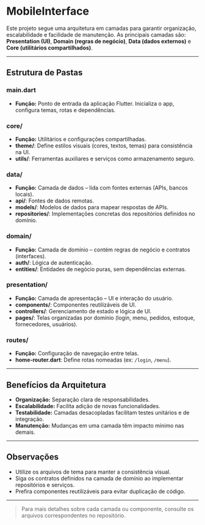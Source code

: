 # MobileInterface

Este projeto segue uma arquitetura em camadas para garantir organização, escalabilidade e facilidade de manutenção. As principais camadas são: **Presentation (UI)**, **Domain (regras de negócio)**, **Data (dados externos)** e **Core (utilitários compartilhados)**.

---

## Estrutura de Pastas

### main.dart
- **Função:** Ponto de entrada da aplicação Flutter. Inicializa o app, configura temas, rotas e dependências.

### core/
- **Função:** Utilitários e configurações compartilhadas.
- **theme/**: Define estilos visuais (cores, textos, temas) para consistência na UI.
- **utils/**: Ferramentas auxiliares e serviços como armazenamento seguro.

### data/
- **Função:** Camada de dados – lida com fontes externas (APIs, bancos locais).
- **api/**: Fontes de dados remotas.
- **models/**: Modelos de dados para mapear respostas de APIs.
- **repositories/**: Implementações concretas dos repositórios definidos no domínio.

### domain/
- **Função:** Camada de domínio – contém regras de negócio e contratos (interfaces).
- **auth/**: Lógica de autenticação.
- **entities/**: Entidades de negócio puras, sem dependências externas.

### presentation/
- **Função:** Camada de apresentação – UI e interação do usuário.
- **components/**: Componentes reutilizáveis de UI.
- **controllers/**: Gerenciamento de estado e lógica de UI.
- **pages/**: Telas organizadas por domínio (login, menu, pedidos, estoque, fornecedores, usuários).

### routes/
- **Função:** Configuração de navegação entre telas.
- **home-router.dart**: Define rotas nomeadas (ex: `/login`, `/menu`).

---

## Benefícios da Arquitetura

- **Organização:** Separação clara de responsabilidades.
- **Escalabilidade:** Facilita adição de novas funcionalidades.
- **Testabilidade:** Camadas desacopladas facilitam testes unitários e de integração.
- **Manutenção:** Mudanças em uma camada têm impacto mínimo nas demais.

---

## Observações

- Utilize os arquivos de tema para manter a consistência visual.
- Siga os contratos definidos na camada de domínio ao implementar repositórios e serviços.
- Prefira componentes reutilizáveis para evitar duplicação de código.

---

> Para mais detalhes sobre cada camada ou componente, consulte os arquivos correspondentes no repositório.